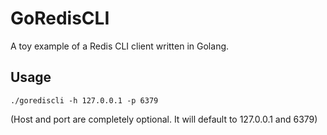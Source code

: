 # GoRedisCLI

A toy example of a Redis CLI client written in Golang.

## Usage

`./gorediscli -h 127.0.0.1 -p 6379`

(Host and port are completely optional. It will default to 127.0.0.1 and 6379)